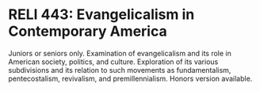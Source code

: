 # RELI 443: Evangelicalism in Contemporary America

Juniors or seniors only. Examination of evangelicalism and its role in American society, politics, and culture. Exploration of its various subdivisions and its relation to such movements as fundamentalism, pentecostalism, revivalism, and premillennialism. Honors version available.